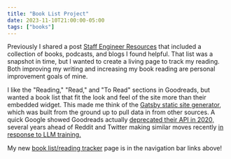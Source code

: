 ```yaml
---
title: "Book List Project"
date: 2023-11-10T21:00:00-05:00
tags: ["books"]
---
```


Previously I shared a post [Staff Engineer Resources](/2023/staff-engineer-resources/) that included a collection of books, podcasts, and blogs I found helpful. That list was a snapshot in time, but I wanted to create a living page to track my reading. Both improving my writing and increasing my book reading are personal improvement goals of mine.

I like the "Reading," "Read," and "To Read" sections in Goodreads, but wanted a book list that fit the look and feel of the site more than their embedded widget. This made me think of the [Gatsby static site generator](https://www.gatsbyjs.com/), which was built from the ground up to pull data in from other sources. A quick Google showed Goodreads actually [deprecated their API in 2020,](https://www.goodreads.com/api) several years ahead of Reddit and Twitter making similar moves recently [in response to LLM training.](/2023/the-fediverse-llms-and-rate-limiting/)

My new [book list/reading tracker](/book-list/) page is in the navigation bar links above!

